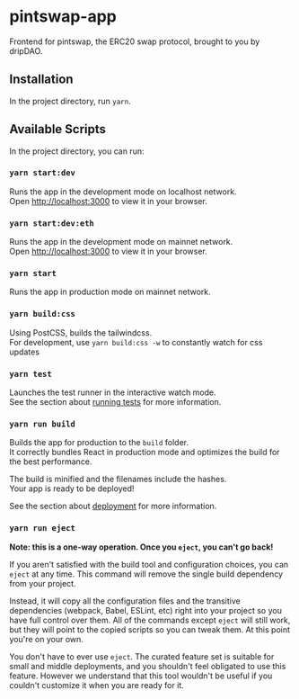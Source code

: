 # pintswap-app

Frontend for pintswap, the ERC20 swap protocol, brought to you by dripDAO.

## Installation

In the project directory, run `yarn`.

## Available Scripts

In the project directory, you can run:

### `yarn start:dev`

Runs the app in the development mode on localhost network.\
Open [http://localhost:3000](http://localhost:3000) to view it in your browser.

### `yarn start:dev:eth`

Runs the app in the development mode on mainnet network.\
Open [http://localhost:3000](http://localhost:3000) to view it in your browser.

### `yarn start`

Runs the app in production mode on mainnet network.

### `yarn build:css`

Using PostCSS, builds the tailwindcss.\
For development, use `yarn build:css -w` to constantly watch for css updates

### `yarn test`

Launches the test runner in the interactive watch mode.\
See the section about [running tests](https://facebook.github.io/create-react-app/docs/running-tests) for more information.

### `yarn run build`

Builds the app for production to the `build` folder.\
It correctly bundles React in production mode and optimizes the build for the best performance.

The build is minified and the filenames include the hashes.\
Your app is ready to be deployed!

See the section about [deployment](https://facebook.github.io/create-react-app/docs/deployment) for more information.

### `yarn run eject`

**Note: this is a one-way operation. Once you `eject`, you can't go back!**

If you aren't satisfied with the build tool and configuration choices, you can `eject` at any time. This command will remove the single build dependency from your project.

Instead, it will copy all the configuration files and the transitive dependencies (webpack, Babel, ESLint, etc) right into your project so you have full control over them. All of the commands except `eject` will still work, but they will point to the copied scripts so you can tweak them. At this point you're on your own.

You don't have to ever use `eject`. The curated feature set is suitable for small and middle deployments, and you shouldn't feel obligated to use this feature. However we understand that this tool wouldn't be useful if you couldn't customize it when you are ready for it.
